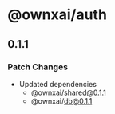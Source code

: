 # @ownxai/auth

## 0.1.1

### Patch Changes

- Updated dependencies
  - @ownxai/shared@0.1.1
  - @ownxai/db@0.1.1

